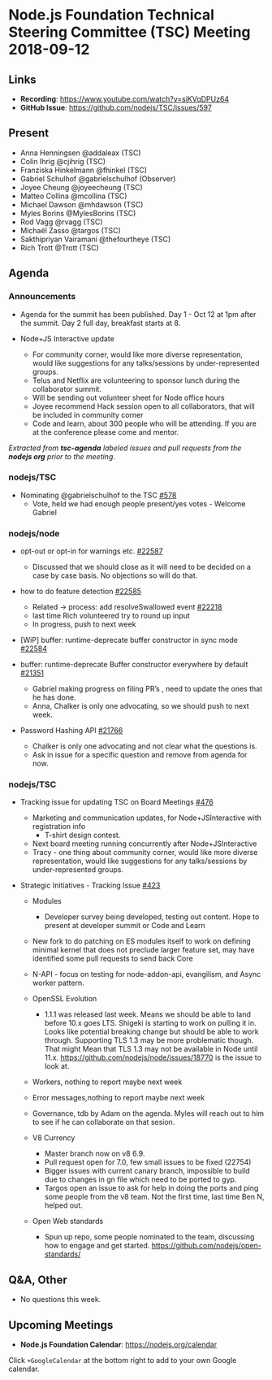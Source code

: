 # Node.js Foundation Technical Steering Committee (TSC) Meeting 2018-09-12

## Links

* **Recording**: <https://www.youtube.com/watch?v=siKVqDPUz64>
* **GitHub Issue**: <https://github.com/nodejs/TSC/issues/597>

## Present

* Anna Henningsen @addaleax (TSC)
* Colin Ihrig @cjihrig (TSC)
* Franziska Hinkelmann @fhinkel (TSC)
* Gabriel Schulhof @gabrielschulhof (Observer)
* Joyee Cheung @joyeecheung (TSC)
* Matteo Collina @mcollina (TSC)
* Michael Dawson @mhdawson (TSC)
* Myles Borins @MylesBorins (TSC)
* Rod Vagg @rvagg (TSC)
* Michaël Zasso @targos (TSC)
* Sakthipriyan Vairamani @thefourtheye (TSC)
* Rich Trott @Trott (TSC)

## Agenda

### Announcements

* Agenda for the summit has been published. Day 1 - Oct 12 at 1pm after the summit.  Day 2 full
  day, breakfast starts at 8.

* Node+JS Interactive update
  * For community corner, would like more diverse representation, would like
    suggestions for any talks/sessions by under-represented groups.
  * Telus and Netflix are volunteering to sponsor lunch during the collaborator summit.
  * Will be sending out volunteer sheet for Node office hours
  * Joyee recommend Hack session open to all collaborators, that will be included in community
    corner
  * Code and learn, about 300 people who will be attending. If you are at the conference please
    come and mentor.

_Extracted from **tsc-agenda** labeled issues and pull requests from the **nodejs org** prior to the meeting._

### nodejs/TSC

* Nominating @gabrielschulhof to the TSC [#578](https://github.com/nodejs/TSC/issues/578)
  * Vote, held we had enough people present/yes votes - Welcome Gabriel

### nodejs/node

* opt-out or opt-in for warnings etc. [#22587](https://github.com/nodejs/node/issues/22587)
  * Discussed that we should close as it will need to be decided on a case by case basis. No
    objections so will do that.

* how to do feature detection [#22585](https://github.com/nodejs/node/issues/22585)
  * Related -> process: add resolveSwallowed event [#22218](https://github.com/nodejs/node/pull/22218)
  * last time Rich volunteered try to round up input
  * In progress, push to next week

* \[WiP] buffer: runtime-deprecate buffer constructor in sync mode [#22584](https://github.com/nodejs/node/pull/22584)

* buffer: runtime-deprecate Buffer constructor everywhere by default [#21351](https://github.com/nodejs/node/pull/21351)
  * Gabriel making progress on filing PR’s , need to update the ones that he has done.
  * Anna, Chalker is only one advocating, so we should push to next week.

* Password Hashing API [#21766](https://github.com/nodejs/node/issues/21766)
  * Chalker is only one advocating and not clear what the questions is.
  * Ask in issue for a specific question and remove from agenda for now.

### nodejs/TSC

* Tracking issue for updating TSC on Board Meetings [#476](https://github.com/nodejs/TSC/issues/476)
  * Marketing and communication updates, for Node+JSInteractive with registration info
    * T-shirt design contest.
  * Next board meeting running concurrently after Node+JSInteractive
  * Tracy - one thing about community corner, would like more diverse representation, would like
    suggestions for any talks/sessions by under-represented groups.

* Strategic Initiatives - Tracking Issue [#423](https://github.com/nodejs/TSC/issues/423)
  * Modules
    * Developer survey being developed, testing out content. Hope to present at developer
      summit or Code and Learn

  * New fork to do patching on ES modules itself to work on defining minimal kernel that
    does not preclude larger feature set, may have identified some pull requests to send back
    Core

  * N-API - focus on testing for node-addon-api, evangilism, and Async worker pattern.

  * OpenSSL Evolution
    * 1.1.1 was released last week. Means we should be able to land before 10.x goes LTS.
      Shigeki is starting to work on pulling it in. Looks like potential breaking change but should
      be able to work through. Supporting TLS 1.3 may be more problematic though. That might
      Mean that TLS 1.3 may not be available in Node until 11.x.
      <https://github.com/nodejs/node/issues/18770> is the issue to look at.

  * Workers, nothing to report maybe next week

  * Error messages,nothing to report maybe next week

  * Governance, tdb by Adam on the agenda.  Myles will reach out to him to see if he can
    collaborate on that sesion.

  * V8 Currency
    * Master branch now on v8 6.9.
    * Pull request open for 7.0, few small issues to be fixed (22754)
    * Bigger issues with current canary branch, impossible to build due to changes in gn file
      which need to be ported to gyp.
    * Targos open an issue to ask for help in doing the ports and ping some people from the v8
      team. Not the first time, last time Ben N, helped out.

  * Open Web standards
    * Spun up repo, some people nominated to the team, discussing how to engage and get
      started.  <https://github.com/nodejs/open-standards/>

## Q\&A, Other

* No questions this week.

## Upcoming Meetings

* **Node.js Foundation Calendar**: <https://nodejs.org/calendar>

Click `+GoogleCalendar` at the bottom right to add to your own Google calendar.
